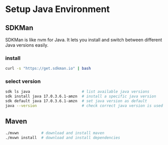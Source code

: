 
# Setup Java Environment

## SDKMan

SDKMan is like nvm for Java.
It lets you install and switch between different Java versions easily.

### install

```bash
curl -s "https://get.sdkman.io" | bash
```

### select version

```bash
sdk ls java                       # list available java versions
sdk install java 17.0.3.6.1-amzn  # install a specific java version
sdk default java 17.0.3.6.1-amzn  # set java version as default
java --version                    # check correct java version is used
```

## Maven

```bash
./mvwn          # download and install maven
./mvwn install  # download and install dependencies
```

